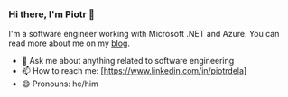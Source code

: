 ### Hi there, I'm Piotr 👋

I'm a software engineer working with Microsoft .NET and Azure. You can read more about me on my [blog](https://blog.piotrdela.tech).

<!---
- 🔭 I’m currently working on ...
- 🌱 I’m currently learning ...
- 👯 I’m looking to collaborate on ...
- 🤔 I’m looking for help with ...
-->

- 💬 Ask me about anything related to software engineering
- 📫 How to reach me: [https://www.linkedin.com/in/piotrdela]
- 😄 Pronouns: he/him

<!---
- ⚡ Fun fact: ...
-->
